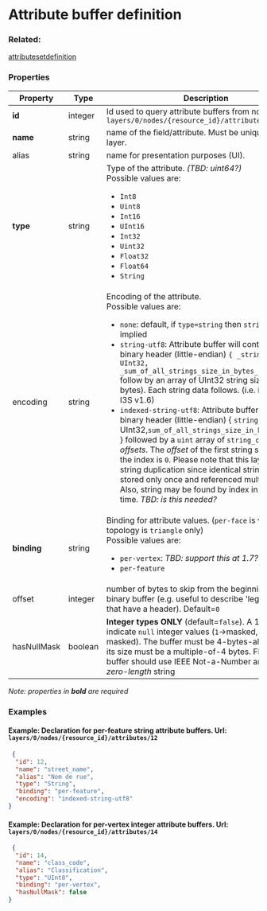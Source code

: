 # Attribute buffer definition



### Related:

[attributesetdefinition](attributesetdefinition.md)
### Properties

| Property | Type | Description |
| --- | --- | --- |
| **id** | integer | Id used to query attribute buffers from nodes e.g. `layers/0/nodes/{resource_id}/attributes/{id}` |
| **name** | string | name of the field/attribute. Must be unique per the layer.  |
| alias | string | name for presentation purposes (UI).  |
| **type** | string | Type of the attribute. _(TBD: uint64?)_   <div>Possible values are:<ul><li>`Int8`</li><li>`Uint8`</li><li>`Int16`</li><li>`UInt16`</li><li>`Int32`</li><li>`Uint32`</li><li>`Float32`</li><li>`Float64`</li><li>`String`</li></ul></div> |
| encoding | string | Encoding of the attribute. <div>Possible values are:<ul><li>`none`: default, if `type=string` then `string-utf8` is implied</li><li>`string-utf8`: Attribute buffer will contains a binary header (little-endian) `{ _string_count_: UInt32, _sum_of_all_strings_size_in_bytes_:Uint32}` follow by an array of UInt32 string sizes (in bytes). Each string data follows. (i.e. identical to I3S v1.6)</li><li>`indexed-string-utf8`: Attribute buffer contains a binary header (little-endian) { `string_count`: UInt32,`sum_of_all_strings_size_in_bytes`:Uint32 } followed by a `uint` array of `string_count` _offsets_. The _offset_ of the first string stored after the index is `0`. Please note that this layout avoid string duplication since identical strings may be stored only once and referenced multiple times. Also, string may be found by index in constant time. _TBD: is this needed?_</li></ul></div> |
| **binding** | string | Binding for attribute values. (`per-face` is valid if topology is `triangle` only)<div>Possible values are:<ul><li>`per-vertex`: _TBD: support this at 1.7?_</li><li>`per-feature`</li></ul></div> |
| offset | integer | number of bytes to skip from the beginning of the binary buffer (e.g. useful to describe 'legacy' buffer that have a header). Default=`0` |
| hasNullMask | boolean | **Integer types ONLY** (default=`false`). A 1-bit mask to indicate `null` integer values (`1`->masked, `0`->not-masked). The buffer must be 4-bytes-aligned and its size must be a multiple-of-4 bytes. Floating point buffer should use IEEE Not-a-Number and string _zero-length_ string |

*Note: properties in **bold** are required*

### Examples 

#### Example: Declaration for per-feature string attribute buffers. Url: `layers/0/nodes/{resource_id}/attributes/12` 

```json
 {
  "id": 12,
  "name": "street_name",
  "alias": "Nom de rue",
  "type": "String",
  "binding": "per-feature",
  "encoding": "indexed-string-utf8"
} 
```

#### Example: Declaration for per-vertex integer attribute buffers.  Url: `layers/0/nodes/{resource_id}/attributes/14` 

```json
 {
  "id": 14,
  "name": "class_code",
  "alias": "Classification",
  "type": "UInt8",
  "binding": "per-vertex",
  "hasNullMask": false
} 
```

